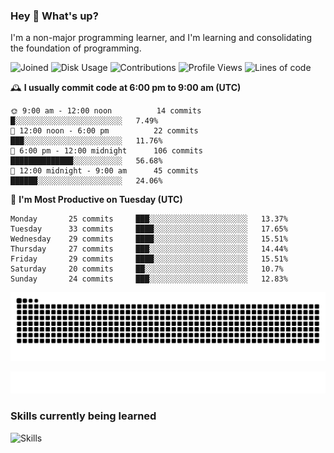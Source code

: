 ### Hey :wave: What's up?

I'm a non-major programming learner, and I'm learning and consolidating the foundation of programming.

<!--START_SECTION:waka-->
![Joined](http://img.shields.io/badge/Joined-8%20years%20ago-6D67E4?style=flat&labelColor=453C67)
![Disk Usage](http://img.shields.io/badge/Github%27s%20Storage-603.4%20MB-FD841F?style=flat&labelColor=E14D2A)
![Contributions](http://img.shields.io/badge/Contributions%20in%202024-211-7DCE13?style=flat&labelColor=2B7A0B)
![Profile Views](http://img.shields.io/badge/Profile%20Views-0-3AB4F2?style=flat&labelColor=0078AA)
![Lines of code](https://img.shields.io/badge/Lines%20of%20code-2%20Million%20Lines%20of%20code-FF8B8B?style=flat&labelColor=EB4747)

🕰️ **I usually commit code at 6:00 pm to 9:00 am (UTC)** 

```text
🌞 9:00 am - 12:00 noon          14 commits     █░░░░░░░░░░░░░░░░░░░░░░░░   7.49% 
🌆 12:00 noon - 6:00 pm          22 commits     ███░░░░░░░░░░░░░░░░░░░░░░   11.76% 
🌃 6:00 pm - 12:00 midnight      106 commits    ██████████████░░░░░░░░░░░   56.68% 
🌙 12:00 midnight - 9:00 am      45 commits     ██████░░░░░░░░░░░░░░░░░░░   24.06%
```
📅 **I'm Most Productive on Tuesday (UTC)** 

```text
Monday       25 commits     ███░░░░░░░░░░░░░░░░░░░░░░   13.37% 
Tuesday      33 commits     ████░░░░░░░░░░░░░░░░░░░░░   17.65% 
Wednesday    29 commits     ████░░░░░░░░░░░░░░░░░░░░░   15.51% 
Thursday     27 commits     ███░░░░░░░░░░░░░░░░░░░░░░   14.44% 
Friday       29 commits     ████░░░░░░░░░░░░░░░░░░░░░   15.51% 
Saturday     20 commits     ██░░░░░░░░░░░░░░░░░░░░░░░   10.7% 
Sunday       24 commits     ███░░░░░░░░░░░░░░░░░░░░░░   12.83%
```

<!--END_SECTION:waka-->

![Snake animation](https://raw.githubusercontent.com/dirname/dirname/output/snake.svg)

![metrics](github-metrics.svg)

### Skills currently being learned

![Skills](https://skillicons.dev/icons?i=linux,rust,go,solidity,typescript,bash,git,postgres,mysql,redis,mongo,docker,kubernetes,grafana,prometheus)
